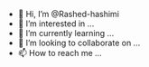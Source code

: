 - 👋 Hi, I’m @Rashed-hashimi
- 👀 I’m interested in ...
- 🌱 I’m currently learning ...
- 💞️ I’m looking to collaborate on ...
- 📫 How to reach me ...

<!---
Rashed-hashimi/Rashed-hashimi is a ✨ special ✨ repository because its `README.md` (this file) appears on your GitHub profile.
You can click the Preview link to take a look at your changes.
--->
